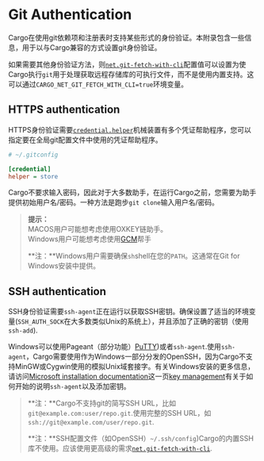 # Git Authentication

Cargo在使用git依赖项和注册表时支持某些形式的身份验证。本附录包含一些信息，用于以与Cargo兼容的方式设置git身份验证。

如果需要其他身份验证方法，则[`net.git-fetch-with-cli`]配置值可以设置为使Cargo执行`git`用于处理获取远程存储库的可执行文件，而不是使用内置支持。这可以通过`CARGO_NET_GIT_FETCH_WITH_CLI=true`环境变量。

## HTTPS authentication

HTTPS身份验证需要[`credential.helper`]机械装置有多个凭证帮助程序，您可以指定要在全局git配置文件中使用的凭证帮助程序。

```ini
# ~/.gitconfig

[credential]
helper = store
```

Cargo不要求输入密码，因此对于大多数助手，在运行Cargo之前，您需要为助手提供初始用户名/密码。一种方法是跑步`git clone`输入用户名/密码。

> **提示：**<br>MACOS用户可能想考虑使用OXKEY链助手。<br>Windows用户可能想考虑使用[GCM]帮手
>
> **注：**Windows用户需要确保`sh`shell在您的`PATH`。这通常在Git for Windows安装中提供。

## SSH authentication

SSH身份验证需要`ssh-agent`正在运行以获取SSH密钥。确保设置了适当的环境变量(`SSH_AUTH_SOCK`在大多数类似Unix的系统上），并且添加了正确的密钥（使用`ssh-add`).

Windows可以使用Pageant（部分功能）[PuTTY])或者`ssh-agent`.使用`ssh-agent`，Cargo需要使用作为Windows一部分分发的OpenSSH，因为Cargo不支持MinGW或Cygwin使用的模拟Unix域套接字。有关Windows安装的更多信息，请访问[Microsoft
installation documentation]这一页[key management]有关于如何开始的说明`ssh-agent`以及添加密钥。

> **注：**Cargo不支持git的简写SSH URL，比如`git@example.com:user/repo.git`.使用完整的SSH URL，如`ssh://git@example.com/user/repo.git`.
>
> **注：**SSH配置文件（如OpenSSH）`~/.ssh/config`)Cargo的内置SSH库不使用。应该使用更高级的需求[`net.git-fetch-with-cli`].

[`credential.helper`]: https://git-scm.com/book/en/v2/Git-Tools-Credential-Storage

[`net.git-fetch-with-cli`]: ../reference/config.md#netgit-fetch-with-cli

[gcm]: https://github.com/microsoft/Git-Credential-Manager-Core/

[putty]: https://www.chiark.greenend.org.uk/~sgtatham/putty/

[microsoft installation documentation]: https://docs.microsoft.com/en-us/windows-server/administration/openssh/openssh_install_firstuse

[key management]: https://docs.microsoft.com/en-us/windows-server/administration/openssh/openssh_keymanagement
